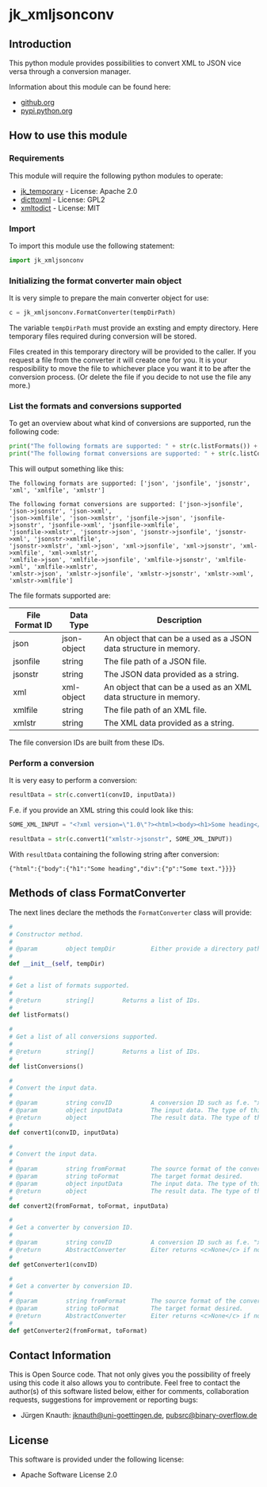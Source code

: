 jk_xmljsonconv
==============

Introduction
------------

This python module provides possibilities to convert XML to JSON vice versa through a conversion manager.

Information about this module can be found here:

* [github.org](https://github.com/jkpubsrc/python-module-jk-xmljsonconv)
* [pypi.python.org](https://pypi.python.org/pypi/jk_xmljsonconv)

How to use this module
----------------------

### Requirements

This module will require the following python modules to operate:

* [jk_temporary](https://github.com/jkpubsrc/python-module-jk-temporary) - License: Apache 2.0
* [dicttoxml](https://pypi.python.org/pypi/dicttoxml) - License: GPL2
* [xmltodict](https://pypi.python.org/pypi/xmltodict) - License: MIT

### Import

To import this module use the following statement:

```python
import jk_xmljsonconv
```

### Initializing the format converter main object

It is very simple to prepare the main converter object for use:

```python
c = jk_xmljsonconv.FormatConverter(tempDirPath)
```

The variable `tempDirPath` must provide an exsting and empty directory. Here temporary files required during conversion will be stored.

Files created in this temporary directory will be provided to the caller. If you request a file from the converter it will create
one for you. It is your resposibility to move the file to whichever place you want it to be after the conversion process. (Or delete
the file if you decide to not use the file any more.)

### List the formats and conversions supported

To get an overview about what kind of conversions are supported, run the following code:

```python
print("The following formats are supported: " + str(c.listFormats()) + "\n")
print("The following format conversions are supported: " + str(c.listConversions()) + "\n")
```

This will output something like this:

    The following formats are supported: ['json', 'jsonfile', 'jsonstr', 'xml', 'xmlfile', 'xmlstr']

    The following format conversions are supported: ['json->jsonfile', 'json->jsonstr', 'json->xml',
    'json->xmlfile', 'json->xmlstr', 'jsonfile->json', 'jsonfile->jsonstr', 'jsonfile->xml', 'jsonfile->xmlfile',
    'jsonfile->xmlstr', 'jsonstr->json', 'jsonstr->jsonfile', 'jsonstr->xml', 'jsonstr->xmlfile',
    'jsonstr->xmlstr', 'xml->json', 'xml->jsonfile', 'xml->jsonstr', 'xml->xmlfile', 'xml->xmlstr',
    'xmlfile->json', 'xmlfile->jsonfile', 'xmlfile->jsonstr', 'xmlfile->xml', 'xmlfile->xmlstr',
    'xmlstr->json', 'xmlstr->jsonfile', 'xmlstr->jsonstr', 'xmlstr->xml', 'xmlstr->xmlfile']

The file formats supported are:

| File Format ID | Data Type     | Description                                                      |
| -------------- | ------------- | ---------------------------------------------------------------- |
| json           | json-object   | An object that can be a used as a JSON data structure in memory. |
| jsonfile       | string        | The file path of a JSON file.                                    |
| jsonstr        | string        | The JSON data provided as a string.                              |
| xml            | xml-object    | An object that can be a used as an XML data structure in memory. |
| xmlfile        | string        | The file path of an XML file.                                    |
| xmlstr         | string        | The XML data provided as a string.                               |

The file conversion IDs are built from these IDs.

### Perform a conversion

It is very easy to perform a conversion:

```python
resultData = str(c.convert1(convID, inputData))
```

F.e. if you provide an XML string this could look like this:

```python
SOME_XML_INPUT = "<?xml version=\"1.0\"?><html><body><h1>Some heading</h1><div><p>Some text.</p></div></body></html>"

resultData = str(c.convert1("xmlstr->jsonstr", SOME_XML_INPUT))
```

With `resultData` containing the following string after conversion:

```
{"html":{"body":{"h1":"Some heading","div":{"p":"Some text."}}}}
```

Methods of class FormatConverter
--------------------------------

The next lines declare the methods the `FormatConverter` class will provide:

```python
#
# Constructor method.
#
# @param		object tempDir			Either provide a directory path here for temporary files or a <c>TempDir</c> object.
#
def __init__(self, tempDir)
```

```python
#
# Get a list of formats supported.
#
# @return		string[]		Returns a list of IDs.
#
def listFormats()
```

```python
#
# Get a list of all conversions supported.
#
# @return		string[]		Returns a list of IDs.
#
def listConversions()
```

```python
#
# Convert the input data.
#
# @param		string convID			A conversion ID such as f.e. "xmlstr->jsonstr".
# @param		object inputData		The input data. The type of this data must correlate with the source format type specified.
# @return		object					The result data. The type of this data will depend on the conversion specified.
#
def convert1(convID, inputData)
```

```python
#
# Convert the input data.
#
# @param		string fromFormat		The source format of the conversion.
# @param		string toFormat			The target format desired.
# @param		object inputData		The input data. The type of this data must correlate with the source format type specified.
# @return		object					The result data. The type of this data will depend on the conversion specified.
#
def convert2(fromFormat, toFormat, inputData)
```

```python
#
# Get a converter by conversion ID.
#
# @param		string convID			A conversion ID such as f.e. "xmlstr->jsonstr".
# @return		AbstractConverter		Eiter returns <c>None</c> if no converter is available or the converter object that performs the conversion.
#
def getConverter1(convID)
```

```python
#
# Get a converter by conversion ID.
#
# @param		string fromFormat		The source format of the conversion.
# @param		string toFormat			The target format desired.
# @return		AbstractConverter		Eiter returns <c>None</c> if no converter is available or the converter object that performs the conversion.
#
def getConverter2(fromFormat, toFormat)
```

Contact Information
-------------------

This is Open Source code. That not only gives you the possibility of freely using this code it also
allows you to contribute. Feel free to contact the author(s) of this software listed below, either
for comments, collaboration requests, suggestions for improvement or reporting bugs:

* Jürgen Knauth: jknauth@uni-goettingen.de, pubsrc@binary-overflow.de

License
-------

This software is provided under the following license:

* Apache Software License 2.0



